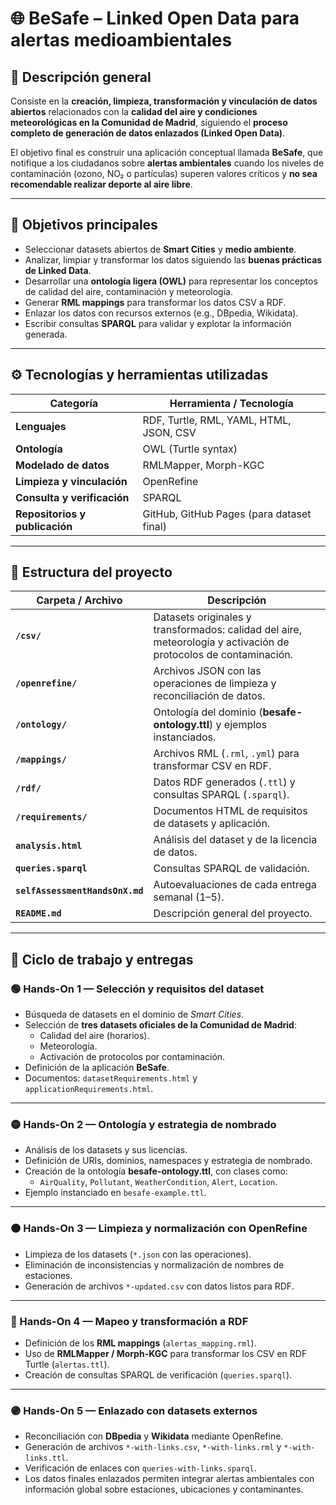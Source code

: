 # 🌐 BeSafe – Linked Open Data para alertas medioambientales

## 🧩 Descripción general
Consiste en la **creación, limpieza, transformación y vinculación de datos abiertos** relacionados con la **calidad del aire y condiciones meteorológicas en la Comunidad de Madrid**, siguiendo el **proceso completo de generación de datos enlazados (Linked Open Data)**.

El objetivo final es construir una aplicación conceptual llamada **BeSafe**, que notifique a los ciudadanos sobre **alertas ambientales** cuando los niveles de contaminación (ozono, NO₂ o partículas) superen valores críticos y **no sea recomendable realizar deporte al aire libre**.

---

## 🎯 Objetivos principales
- Seleccionar datasets abiertos de **Smart Cities** y **medio ambiente**.  
- Analizar, limpiar y transformar los datos siguiendo las **buenas prácticas de Linked Data**.  
- Desarrollar una **ontología ligera (OWL)** para representar los conceptos de calidad del aire, contaminación y meteorología.  
- Generar **RML mappings** para transformar los datos CSV a RDF.  
- Enlazar los datos con recursos externos (e.g., DBpedia, Wikidata).  
- Escribir consultas **SPARQL** para validar y explotar la información generada.

---

## ⚙️ Tecnologías y herramientas utilizadas
| Categoría | Herramienta / Tecnología |
|------------|--------------------------|
| **Lenguajes** | RDF, Turtle, RML, YAML, HTML, JSON, CSV |
| **Ontología** | OWL (Turtle syntax) |
| **Modelado de datos** | RMLMapper, Morph-KGC |
| **Limpieza y vinculación** | OpenRefine |
| **Consulta y verificación** | SPARQL |
| **Repositorios y publicación** | GitHub, GitHub Pages (para dataset final) |

---

## 🧱 Estructura del proyecto
| Carpeta / Archivo | Descripción |
|--------------------|-------------|
| **`/csv/`** | Datasets originales y transformados: calidad del aire, meteorología y activación de protocolos de contaminación. |
| **`/openrefine/`** | Archivos JSON con las operaciones de limpieza y reconciliación de datos. |
| **`/ontology/`** | Ontología del dominio (**besafe-ontology.ttl**) y ejemplos instanciados. |
| **`/mappings/`** | Archivos RML (`.rml`, `.yml`) para transformar CSV en RDF. |
| **`/rdf/`** | Datos RDF generados (`.ttl`) y consultas SPARQL (`.sparql`). |
| **`/requirements/`** | Documentos HTML de requisitos de datasets y aplicación. |
| **`analysis.html`** | Análisis del dataset y de la licencia de datos. |
| **`queries.sparql`** | Consultas SPARQL de validación. |
| **`selfAssessmentHandsOnX.md`** | Autoevaluaciones de cada entrega semanal (1–5). |
| **`README.md`** | Descripción general del proyecto. |

---

## 🧩 Ciclo de trabajo y entregas

### 🟢 Hands-On 1 — Selección y requisitos del dataset
- Búsqueda de datasets en el dominio de *Smart Cities*.  
- Selección de **tres datasets oficiales de la Comunidad de Madrid**:  
  - Calidad del aire (horarios).  
  - Meteorología.  
  - Activación de protocolos por contaminación.  
- Definición de la aplicación **BeSafe**.  
- Documentos: `datasetRequirements.html` y `applicationRequirements.html`.

---

### 🟡 Hands-On 2 — Ontología y estrategia de nombrado
- Análisis de los datasets y sus licencias.  
- Definición de URIs, dominios, namespaces y estrategia de nombrado.  
- Creación de la ontología **besafe-ontology.ttl**, con clases como:  
  - `AirQuality`, `Pollutant`, `WeatherCondition`, `Alert`, `Location`.  
- Ejemplo instanciado en `besafe-example.ttl`.

---

### 🟠 Hands-On 3 — Limpieza y normalización con OpenRefine
- Limpieza de los datasets (`*.json` con las operaciones).  
- Eliminación de inconsistencias y normalización de nombres de estaciones.  
- Generación de archivos `*-updated.csv` con datos listos para RDF.  

---

### 🔵 Hands-On 4 — Mapeo y transformación a RDF
- Definición de los **RML mappings** (`alertas_mapping.rml`).  
- Uso de **RMLMapper / Morph-KGC** para transformar los CSV en RDF Turtle (`alertas.ttl`).  
- Creación de consultas SPARQL de verificación (`queries.sparql`).

---

### 🟣 Hands-On 5 — Enlazado con datasets externos
- Reconciliación con **DBpedia** y **Wikidata** mediante OpenRefine.  
- Generación de archivos `*-with-links.csv`, `*-with-links.rml` y `*-with-links.ttl`.  
- Verificación de enlaces con `queries-with-links.sparql`.  
- Los datos finales enlazados permiten integrar alertas ambientales con información global sobre estaciones, ubicaciones y contaminantes.
